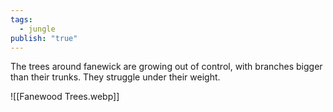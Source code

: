 ```yaml
---
tags:
  - jungle
publish: "true"
---
```

The trees around fanewick are growing out of control, with branches bigger than their trunks. They struggle under their weight.

![[Fanewood Trees.webp]]